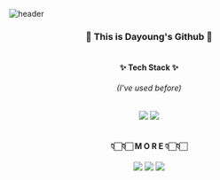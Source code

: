 ![header](https://capsule-render.vercel.app/api?type=wave&color=auto&height=300&section=header&text=Dayoung%20Kim&fontSize=90)

<h3 align="center">🌱 This is Dayoung's Github 🌱</h3>

<h4 align="center"><br>✨ Tech Stack ✨</h4>
<h6 align="center">(I've used before)</h6>
<p align="center">
<img src="https://img.shields.io/badge/PHP-777BB4?style=flat-square&logo=Php&logoColor=white"/>
<img src="https://img.shields.io/badge/CodeIgniter-EF4223?style=flat-square&logo=CodeIgniter&logoColor=white"/>
</p>
  
<h4 align="center"><br>👇🏻👇🏻 M O R E 👇🏻👇🏻</h4>
<p align="center">
<a href="https://github.com/iamdayoung"><img src="https://img.shields.io/badge/Github-181717?style=flat-square&logo=Github&logoColor=white&link=https://github.com/iamdayoung"/></a>
<a href="https://www.instagram.com/iam._.dayoung/"><img src="https://img.shields.io/badge/Instagram-E4405F?style=flat-square&logo=Instagram&logoColor=white&link=https://www.instagram.com/iam._.dayoung/"/></a>
<a href="mailto:ekdud912@naver.com"><img src="https://img.shields.io/badge/Email-D14836?style=flat-square&logo=Gmail&logoColor=white"/></a></p> 


<!--
**iamdayoung/iamdayoung** is a ✨ _special_ ✨ repository because its `README.md` (this file) appears on your GitHub profile.

Here are some ideas to get you started:

- 🔭 I’m currently working on ...
- 🌱 I’m currently learning ...
- 👯 I’m looking to collaborate on ...
- 🤔 I’m looking for help with ...
- 💬 Ask me about ...
- 📫 How to reach me: ...
- 😄 Pronouns: ...
- ⚡ Fun fact: ...
-->
